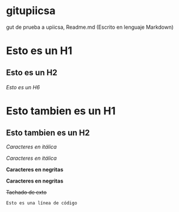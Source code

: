 # gitupiicsa
gut de prueba a upiicsa, Readme.md (Escrito en lenguaje Markdown)

# Esto es un H1
## Esto es un H2
###### Esto es un H6

Esto tambien es un H1
==================

Esto tambien es un H2
------------------

*Caracteres en itálica*

_Caracteres en itálica_

**Caracteres en negritas**

__Caracteres en negritas__

~~Tachado de exto~~

```
Esto es una línea de código
```
